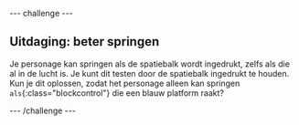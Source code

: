 --- challenge ---

## Uitdaging: beter springen

Je personage kan springen als de spatiebalk wordt ingedrukt, zelfs als die al in de lucht is. Je kunt dit testen door de spatiebalk ingedrukt te houden. Kun je dit oplossen, zodat het personage alleen kan springen `als`{:class="blockcontrol"} die een blauw platform raakt?

--- /challenge ---